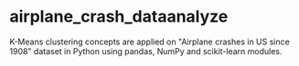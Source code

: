 # airplane_crash_dataanalyze
K-Means clustering concepts are applied on "Airplane crashes in US since 1908" dataset in Python using pandas, NumPy and scikit-learn modules.

